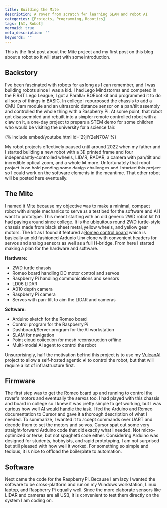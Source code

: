 ```yaml
---
title: Building the Mite
description: A rover from scratch for learning SLAM and robot AI
categories: [Projects, Programming, Robotics]
tags: [AI, Robot]
mermaid: true
meta_description: ""
keywords: ""
---
```


This is the first post about the Mite project and my first post on this blog about a robot so it will start with some introduction.

## Backstory

I've been fascinated with robots for as long as I can remember, and I was building robots since I was a kid. I had Lego Mindstorms and competed in the FIRST Lego League, I got a Parallax BOEbot kit and programmed it to do all sorts of things in BASIC. In college I repurposed the chassis to add a CMU Cam module and an ultrasonic distance sensor on a pan/tilt assembly and controlled the whole thing with a Raspberry Pi. At some point, that robot got disassembled and rebuilt into a simpler remote controlled robot with a claw on it, a one-day project to prepare a STEM demo for some children who would be visiting the university for a science fair.

{% include embed/youtube.html id='29jIY2eN7OA' %}

My robot projects effectively paused until around 2022 when my father and I started building a new robot with a 3D printed frame and four independantly-controlled wheels, LIDAR, RADAR, a camera with pan/tilt and incredible optical zoom, and a whole lot more. Unfortunately that robot project is on hold pending some design challenges and I started this project so I could work on the software elements in the meantime. That other robot will be posted here eventually.

## The Mite

I named it Mite because my objective was to make a minimal, compact robot with simple mechanics to serve as a test bed for the software and AI I want to prototype. This meant starting with an old generic 2WD robot kit I'd had paying around since college. It is the ubiquitous round 2WD turtle-style chassis made from black sheet metal, yellow wheels, and yellow gear motors. The kit as I found it featured a [Romeo control board](https://www.dfrobot.com/product-656.html) which is basically an old fashioned Ardunio Uno clone with convenient headers for servos and analog sensors as well as a full H-bridge. From here I started making a plan for the hardware and software.

**Hardware:**

- 2WD turtle chassis
- Romeo board handling DC motor control and servos
- Raspberry Pi handling communications and sensors
- LD06 LIDAR
- A010 depth camera
- Raspberry Pi camera
- Servos with pan-tilt to aim the LIDAR and cameras

**Software:**

- Arduino sketch for the Romeo board
- Control program for the Raspberry Pi
- Dashboard/Server program for the AI workstation
- SLAM for navigation
- Point cloud collection for mesh reconstruction offline
- Multi-modal AI agent to control the robot

Unsurprisingly, half the motivation behind this project is to use my [VulcanAI](https://stevengann.com/posts/VulcanAI/) project to allow a self-hosted agentic AI to control the robot, but that will require a lot of infrastructure first.

## Firmware

The first step was to get the Romeo board up and running to control the rover's motors and eventually the servos too. I had played with this chassis and board in college so I knew it was pretty simple to get working, but I was curious how well [AI would handle the task](https://stevengann.com/posts/Vibe-Coding/). I fed the Arduino and Romeo documentation to Cursor and gave it a thorough description of what I needed. To summarize, I wanted it to accept commands over UART and decode them to set the motors and servos. Cursor spat out some very straight-forward Arduino code that did exactly what I needed. Not micro-optimized or terse, but not spaghetti code either. Considering Arduino was designed for students, hobbyists, and rapid prototyping, I am not surprised but still pleased with how well it worked. For something so simple and tedious, it is nice to offload the boilerplate to automation.

## Software

Next came the code for the Raspberry Pi. Because I am lazy I wanted the software to be cross-platform and run on my Windows workstation, Linux laptop, and Raspberry Pi equally well. Since the more elaborate sensors like LIDAR and cameras are all USB, it is convenient to test them directly on the system I am coding on. 
